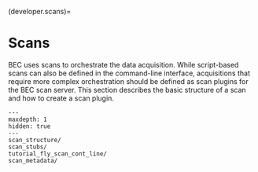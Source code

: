 (developer.scans)=
# Scans
BEC uses scans to orchestrate the data acquisition. While script-based scans can also be defined in the command-line interface, acquisitions that require more complex orchestration should be defined as scan plugins for the BEC scan server. This section describes the basic structure of a scan and how to create a scan plugin.

```{toctree}
---
maxdepth: 1
hidden: true
---
scan_structure/
scan_stubs/
tutorial_fly_scan_cont_line/
scan_metadata/

```
